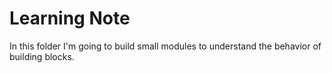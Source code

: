 # Learning Note

In this folder I'm going to build small modules to understand the behavior of building blocks.

## 
